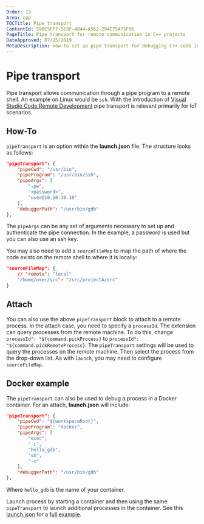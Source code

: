 ```yaml
---
Order: 13
Area: cpp
TOCTitle: Pipe transport
ContentId: 59BE5FF7-563F-4044-A562-294E75A75F96
PageTitle: Pipe transport for remote communication in C++ projects
DateApproved: 07/25/2019
MetaDescription: How to set up pipe transport for debugging C++ code in Visual Studio Code.
---
```

# Pipe transport

Pipe transport allows communication through a pipe program to a remote shell. An example on Linux would be `ssh`. With the introduction of [Visual Studio Code Remote Development](/docs/remote/remote-overview.md) pipe transport is relevant primarily for IoT scenarios.

## How-To

`pipeTransport` is an option within the **launch.json** file. The structure looks as follows:

```json
"pipeTransport": {
    "pipeCwd": "/usr/bin",
    "pipeProgram": "/usr/bin/ssh",
    "pipeArgs": [
        "-pw",
        "<password>",
        "user@10.10.10.10"
    ],
    "debuggerPath": "/usr/bin/gdb"
},
```

The `pipeArgs` can be any set of arguments necessary to set up and authenticate the pipe connection. In the example, a password is used but you can also use an ssh key.

You may also need to add a `sourceFileMap` to map the path of where the code exists on the remote shell to where it is locally:

```json
"sourceFileMap": {
    // "remote": "local"
    "/home/user/src": "/src/projectA/src"
}
```

## Attach

You can also use the above `pipeTransport` block to attach to a remote process. In the attach case, you need to specify a `processId`. The extension can query processes from the remote machine. To do this, change `processId": "${command.pickProcess}` to `processId": "${command.pickRemoteProcess}`. The `pipeTransport` settings will be used to query the processes on the remote machine. Then select the process from the drop-down list. As with `launch`, you may need to configure `sourceFileMap`.

## Docker example

The `pipeTransport` can also be used to debug a process in a Docker container. For an attach, **launch.json** will include:

```json
"pipeTransport": {
    "pipeCwd": "${workspaceRoot}",
    "pipeProgram": "docker",
    "pipeArgs": [
        "exec",
        "-i",
        "hello_gdb",
        "sh",
        "-c"
    ],
    "debuggerPath": "/usr/bin/gdb"
},
```

Where `hello_gdb` is the name of your container.

Launch process by starting a container and then using the same `pipeTransport` to launch additional processes in the container. See this [launch.json](https://github.com/andyneff/hello-world-gdb/blob/master/.vscode/launch.json) for a [full example](https://github.com/andyneff/hello-world-gdb/).
